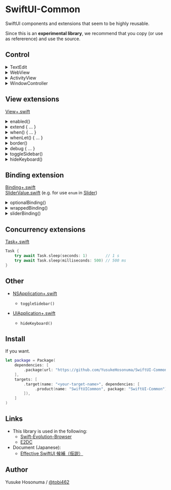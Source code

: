 # SwiftUI-Common

SwiftUI components and extensions that seem to be highly reusable.

Since this is an **experimental library**, we recommend that you copy (or use as refererence) and use the source.

## Control





<details>
<summary>TextEdit</summary>

[TextEdit.swift](https://github.com/YusukeHosonuma/SwiftUI-Common/blob/main/Sources/SwiftUICommon/View/TextEdit.swift) (add placeholder to [TextEditor](https://developer.apple.com/documentation/swiftui/texteditor))

```swift
TextEdit("Please paste.", text: $text, font: .custom("SF Mono", size: 16))
```
</details>


<details>
<summary>WebView</summary>

[WebView.swift](https://github.com/YusukeHosonuma/SwiftUI-Common/blob/main/Sources/SwiftUICommon/View/WebView.swift) (bridge to [WKWebView](https://developer.apple.com/documentation/webkit/wkwebview))

```swift
@StateObject var webViewState = WebViewState { _ in
    // 💡 If you want to more configuration
    // webView.allowsBackForwardNavigationGestures = true
}

var body: some View {
    ZStack {
        WebView(url: url, state: webViewState)

        if webViewState.isFirstLoading {
            ProgressView()
        }

        // 💡 Note: If you want to display an indicator at each page transition.
        // if webViewState.isLoading {
        //     ProgressView()
        // }
    }
    .toolbar {
        ToolbarItemGroup(placement: .bottomBar) {
            Spacer()

            // ✅ Back
            Button {
                webViewState.goBack()
            } label: {
                Image(systemName: "chevron.backward")
            }
            .enabled(webViewState.canGoBack)

            // ✅ Forward
            Button {
                webViewState.goForward()
            } label: {
                Image(systemName: "chevron.forward")
            }
            .enabled(webViewState.canGoForward)
        }
    }
}
```

<img width="339" alt="image" src="https://user-images.githubusercontent.com/2990285/167335179-0e42798b-fd4c-4844-8eca-c5cb3e6ab666.png">
</details>


<details>
<summary>ActivityView</summary>

[ActivityView](https://github.com/YusukeHosonuma/SwiftUI-Common/blob/main/Sources/SwiftUICommon/View/UIKit/ActivityView.swift) (bridge to [UIActivityViewController](https://developer.apple.com/documentation/uikit/uiactivityviewcontroller))

```swift
@State static var isPresent = false

static var previews: some View {
    Image(systemName: "square.and.arrow.up")
        .sheet(isPresented: .constant(true)) {
            ActivityView(activityItems: [URL(string: "https://github.com/YusukeHosonuma/SwiftUI-Common")!])
        }
}
```
</details>


<details>
<summary>WindowController</summary>

[WindowController](https://github.com/YusukeHosonuma/SwiftUI-Common/blob/main/Sources/SwiftUICommon/View/AppKit/WindowController.swift) (bridge to [NSWindowController](https://developer.apple.com/documentation/appkit/nswindowcontroller))<br>
T.B.D
</details>

## View extensions

[View+.swift](https://github.com/YusukeHosonuma/SwiftUI-Common/blob/main/Sources/SwiftUICommon/Extension/View%2B.swift)

<details>
<summary>enabled()</summary>
  
```swift
@State var isEnabled = false

var body: some View {
    VStack {
        Button("Hello") {}
            .enabled(isEnabled) // 💡 Same as `.disabled(isEnabled == false)`
}
```
</details>


<details>
<summary>extend { ... }</summary>

```swift
Text("Hello")
    .extend { content in
        if #available(iOS 15, *) {
            content
                .environment(\.dynamicTypeSize, .xxxLarge)
        } else {
            content
        }
    }
```
</details>


<details>
<summary>when() { ... }</summary>

```swift
@State var condition = false

var body: some View {
    Text("Hello")
        .when(condition) {
            $0.underline()
        }
}
```
</details>


<details>
<summary>whenLet() { ... }</summary>

```swift
@State var textColor: Color? = .red

var body: some View {
    Text("Hello")
        .whenLet(textColor) { content, textColor in
            content
                .foregroundColor(textColor)
        }
}
```
</details>

  
<details>
<summary>border()</summary>

```swift
Text("Hello")
    .padding()
    .border(.red, edge: .vertical) // default `width` = 1
    .border(.blue, width: 8, edge: .leading)
```

<img width="166" alt="image" src="https://user-images.githubusercontent.com/2990285/167331264-ee274f67-ec58-4d79-88b9-61e2fa57d66f.png">
</details>


<details>
<summary>debug { ... }</summary>
  
```swift
func content(text: String, number: Int) -> some View {
    Text("\(text), \(number)")
        .debug {
            print("text: \(text)")
            print("number: \(number)")
        }
}
```
</details>


<details>
<summary>toggleSidebar()</summary>
  
```swift
Button("toggle") {
    toggleSidebar()
}
```
</details>


<details>
<summary>hideKeyboard()</summary>
  
```swift
Button("hide") {
    hideKeyboard()
}
```
</details>


## Binding extension

[Binding+.swift](https://github.com/YusukeHosonuma/SwiftUI-Common/blob/main/Sources/SwiftUICommon/Extension/Binding%2B.swift)<br>
[SliderValue.swift](https://github.com/YusukeHosonuma/SwiftUI-Common/blob/main/Sources/SwiftUICommon/SliderValue.swift) (e.g. for use `enum` in [Slider](https://developer.apple.com/documentation/swiftui/slider))

<details>
<summary>optionalBinding()</summary>

```swift
enum Menu: Int {
    case all
    case star
}

struct BindingOptionalView: View {
    @SceneStorage("selection") var selection: Menu = .all

    var body: some View {
        let optionalSelection = $selection.optionalBinding() // 💡 `Binding<Menu>` -> `Binding<Menu?`
        NavigationView {
            List {
                NavigationLink(tag: Menu.all, selection: optionalSelection, destination: { Text("1") }) {
                    Text("One")
                }
                NavigationLink(tag: Menu.star, selection: optionalSelection, destination: { Text("2") }) {
                    Text("Two")
                }
            }
        }
    }
}
```
</details>

  
<details>
<summary>wrappedBinding()</summary>

```swift
@Binding var optionalString: String?

var body: some View {
    if let binding = $optionalString.wrappedBinding() { // 💡 `Binding<String?>` -> `Binding<String>?`
        TextField("placeholder", text: binding)
    } else {
        Text("nil")
    }
}
```
</details>


<details>
<summary>sliderBinding()</summary>

```swift
// 💡 Want to edit by slider.
enum TextSize: Int, CaseIterable {
    case xSmall = 0
    case small = 1
    ...

    var name: String {
        switch self {
        case .xSmall: return "xSmall"
        case .small: return "small"
        ...
    }
}

// ✅ Implement `SliderValue` protocol.
extension TextSize: SliderValue {
    static let sliderRange: ClosedRange<Double> = 0 ... Double(TextSize.allCases.count - 1)

    var sliderIndex: Int { rawValue }

    init(fromSliderIndex index: Int) {
        self = Self(rawValue: index)!
    }
}
  
struct SliderView: View {
    @State var textSize: TextSize = .medium

    var body: some View {
        VStack {
            Text("\(textSize.name)")
            Slider(
                value: $textSize.sliderBinding(), // 💡 `Binding<TextSize>` -> `Binding<Double>`
                in: TextSize.sliderRange,
                step: 1
            )
        }
        .padding()
    }
}
```

<img width="333" alt="image" src="https://user-images.githubusercontent.com/2990285/167333536-031af3f8-86ce-46bd-81e4-6dc63f51eb2c.png">
</details>

## Concurrency extensions
  
[Task+.swift](https://github.com/YusukeHosonuma/SwiftUI-Common/blob/main/Sources/SwiftUICommon/Extension/Task%2B.swift)

```swift
Task {
    try await Task.sleep(seconds: 1)        // 1 s
    try await Task.sleep(milliseconds: 500) // 500 ms
}
```

## Other

- [NSApplication+.swift](https://github.com/YusukeHosonuma/SwiftUI-Common/blob/main/Sources/SwiftUICommon/Extension/AppKit/NSApplication%2B.swift)
  - `toggleSidebar()`

- [UIApplication+.swift](https://github.com/YusukeHosonuma/SwiftUI-Common/blob/main/Sources/SwiftUICommon/Extension/UIKit/UIApplication%2B.swift)
  - `hideKeyboard()`

## Install

If you want.

```swift
let package = Package(
    dependencies: [
        .package(url: "https://github.com/YusukeHosonuma/SwiftUI-Common.git", branch: "main"),
    ],
    targets: [
        .target(name: "<your-target-name>", dependencies: [
             .product(name: "SwiftUICommon", package: "SwiftUI-Common"),
        ]),
    ]
)
```

## Links

- This library is used in the following:
  - [Swift-Evolution-Browser](https://github.com/YusukeHosonuma/Swift-Evolution-Browser) 
  - [E2DC](https://github.com/YusukeHosonuma/E2DC)
- Document (Japanese):
  - [Effective SwiftUI 候補（仮説）](https://github.com/YusukeHosonuma/Effective-SwiftUI)

## Author

Yusuke Hosonuma / [@tobi462](https://twitter.com/tobi462)
